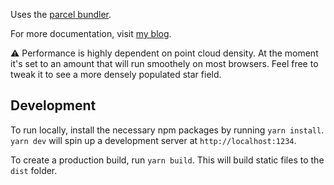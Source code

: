 Uses the [parcel bundler](https://parceljs.org/).

For more documentation, visit [my blog](https://moritzsalla.info/projects/mif-21).

⚠️ Performance is highly dependent on point cloud density. At the moment it's set to an amount that will run smoothely on most browsers. Feel free to tweak it to see a more densely populated star field.

## Development

To run locally, install the necessary npm packages by running `yarn install`. `yarn dev` will spin up a development server at `http://localhost:1234`.

To create a production build, run `yarn build`. This will build static files to the `dist` folder.
